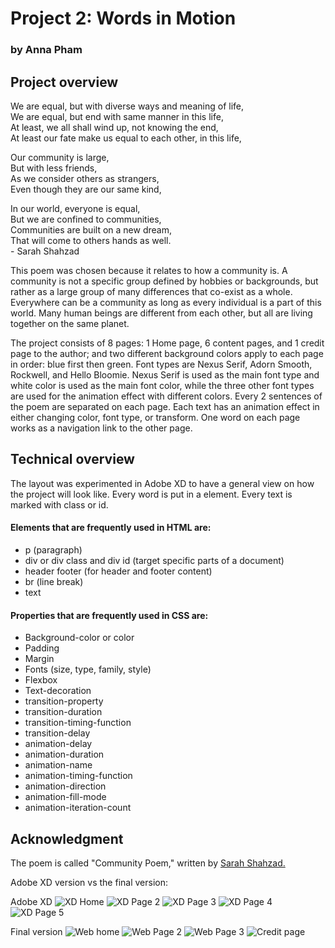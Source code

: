 # Project 2: Words in Motion
### by Anna Pham
## Project overview
We are equal, but with diverse ways and meaning of life,<br>
We are equal, but end with same manner in this life,<br>
At least, we all shall wind up, not knowing the end,<br>
At least our fate make us equal to each other, in this life,

Our community is large,<br>
But with less friends,<br>
As we consider others as strangers,<br>
Even though they are our same kind,

In our world, everyone is equal,<br>
But we are confined to communities,<br>
Communities are built on a new dream,<br>
That will come to others hands as well.<br> - Sarah Shahzad


This poem was chosen because it relates to how a community is. A community is not a specific group defined by hobbies or backgrounds, but rather as a large group of many differences that co-exist as a whole. Everywhere can be a community as long as every individual is a part of this world. Many human beings are different from each other, but all are living together on the same planet. 

The project consists of 8 pages: 1 Home page, 6 content pages, and 1 credit page to the author; and two different background colors apply to each page in order: blue first then green. Font types are Nexus Serif, Adorn Smooth, Rockwell, and Hello Bloomie. Nexus Serif is used as the main font type and white color is used as the main font color, while the three other font types are used for the animation effect with different colors. Every 2 sentences of the poem are separated on each page. Each text has an animation effect in either changing color, font type, or transform. One word on each page works as a navigation link to the other page. 

## Technical overview
The layout was experimented in Adobe XD to have a general view on how the project will look like. Every word is put in a <text> element. Every text is marked with class or id. 
#### Elements that are frequently used in HTML are:
<ul>
<li>p (paragraph)</li>
<li>div or div class and div id (target specific parts of a document)</li>
<li>header footer (for header and footer content)</li>
<li>br (line break)</li>
<li>text</li>
</ul>

#### Properties that are frequently used in CSS are:
<ul>
<li>Background-color or color</li>
<li>Padding</li>
<li>Margin</li>
<li>Fonts (size, type, family, style)</li>
<li>Flexbox</li>
<li>Text-decoration</li>
<li>transition-property</li>
<li>transition-duration</li>
<li>transition-timing-function</li>
<li>transition-delay</li>
<li>animation-delay</li>
<li>animation-duration</li>
<li>animation-name</li>
<li>animation-timing-function</li>
<li>animation-direction</li>
<li>animation-fill-mode</li>
<li>animation-iteration-count</li>
</ul>

## Acknowledgment
The poem is called "Community Poem," written by <a href ="https://poemtheart.com/poems-about-community/">Sarah Shahzad.</a>

Adobe XD version vs the final version: 

Adobe XD
<img src="./img/Page 1 - Home.png" alt="XD Home">
<img src="./img/Page 2.png" alt="XD Page 2">
<img src="./img/Page 3.png" alt="XD Page 3">
<img src="./img/Page 4.png" alt="XD Page 4">
<img src="./img/Page 5.png" alt="XD Page 5">

Final version
<img src="./img/Page 1 final.png" alt="Web home">
<img src="./img/Page 2 final.png" alt="Web Page 2">
<img src="./img/Page 3 final.png" alt="Web Page 3">
<img src="./img/Credit page.png" alt="Credit page">

